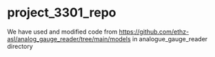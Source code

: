 # project_3301_repo
We have used and modified code from https://github.com/ethz-asl/analog_gauge_reader/tree/main/models in analogue_gauge_reader directory
